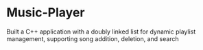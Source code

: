 # Music-Player
 Built a C++ application with a doubly linked list for dynamic playlist management, supporting song addition, deletion, and search
